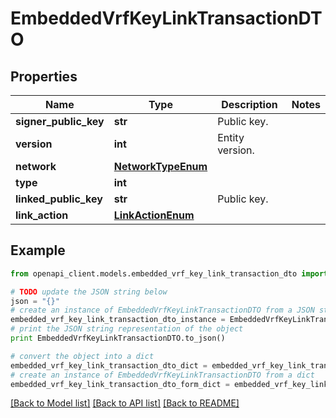 # EmbeddedVrfKeyLinkTransactionDTO


## Properties

Name | Type | Description | Notes
------------ | ------------- | ------------- | -------------
**signer_public_key** | **str** | Public key. | 
**version** | **int** | Entity version. | 
**network** | [**NetworkTypeEnum**](NetworkTypeEnum.md) |  | 
**type** | **int** |  | 
**linked_public_key** | **str** | Public key. | 
**link_action** | [**LinkActionEnum**](LinkActionEnum.md) |  | 

## Example

```python
from openapi_client.models.embedded_vrf_key_link_transaction_dto import EmbeddedVrfKeyLinkTransactionDTO

# TODO update the JSON string below
json = "{}"
# create an instance of EmbeddedVrfKeyLinkTransactionDTO from a JSON string
embedded_vrf_key_link_transaction_dto_instance = EmbeddedVrfKeyLinkTransactionDTO.from_json(json)
# print the JSON string representation of the object
print EmbeddedVrfKeyLinkTransactionDTO.to_json()

# convert the object into a dict
embedded_vrf_key_link_transaction_dto_dict = embedded_vrf_key_link_transaction_dto_instance.to_dict()
# create an instance of EmbeddedVrfKeyLinkTransactionDTO from a dict
embedded_vrf_key_link_transaction_dto_form_dict = embedded_vrf_key_link_transaction_dto.from_dict(embedded_vrf_key_link_transaction_dto_dict)
```
[[Back to Model list]](../README.md#documentation-for-models) [[Back to API list]](../README.md#documentation-for-api-endpoints) [[Back to README]](../README.md)


